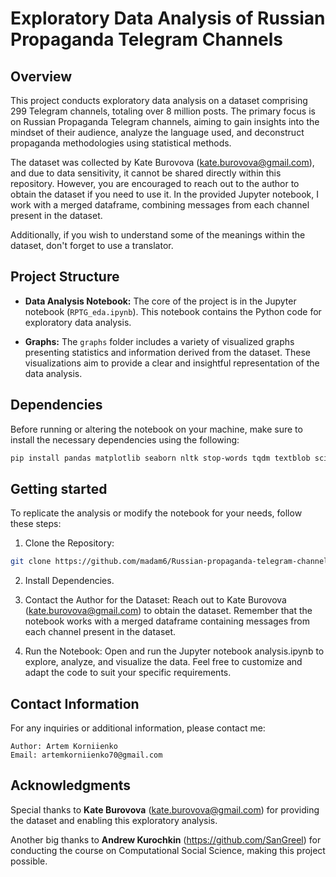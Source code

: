 # Exploratory Data Analysis of Russian Propaganda Telegram Channels

## Overview

This project conducts exploratory data analysis on a dataset comprising 299 Telegram channels, totaling over 8 million posts. The primary focus is on Russian Propaganda Telegram channels, aiming to gain insights into the mindset of their audience, analyze the language used, and deconstruct propaganda methodologies using statistical methods.

The dataset was collected by Kate Burovova (kate.burovova@gmail.com), and due to data sensitivity, it cannot be shared directly within this repository. However, you are encouraged to reach out to the author to obtain the dataset if you need to use it. In the provided Jupyter notebook, I work with a merged dataframe, combining messages from each channel present in the dataset.

Additionally, if you wish to understand some of the meanings within the dataset, don't forget to use a translator.

## Project Structure

- **Data Analysis Notebook:** The core of the project is in the Jupyter notebook (`RPTG_eda.ipynb`). This notebook contains the Python code for exploratory data analysis.

- **Graphs:** The `graphs` folder includes a variety of visualized graphs presenting statistics and information derived from the dataset. These visualizations aim to provide a clear and insightful representation of the data analysis.

## Dependencies

Before running or altering the notebook on your machine, make sure to install the necessary dependencies using the following:

```bash
pip install pandas matplotlib seaborn nltk stop-words tqdm textblob scikit-learn
```

## Getting started
To replicate the analysis or modify the notebook for your needs, follow these steps:
1. Clone the Repository:
  ```bash
  git clone https://github.com/madam6/Russian-propaganda-telegram-channels-EDA
  ```
2. Install Dependencies.

3. Contact the Author for the Dataset:
Reach out to Kate Burovova (kate.burovova@gmail.com) to obtain the dataset. Remember that the notebook works with a merged dataframe containing messages from each channel present in the dataset.

4. Run the Notebook:
Open and run the Jupyter notebook analysis.ipynb to explore, analyze, and visualize the data. Feel free to customize and adapt the code to suit your specific requirements.

## Contact Information

For any inquiries or additional information, please contact me:

    Author: Artem Korniienko
    Email: artemkorniienko70@gmail.com

## Acknowledgments

Special thanks to **Kate Burovova** (kate.burovova@gmail.com) for providing the dataset and enabling this exploratory analysis. 

Another big thanks to **Andrew Kurochkin** (https://github.com/SanGreel) for conducting the course on Computational Social Science, making this project possible.
